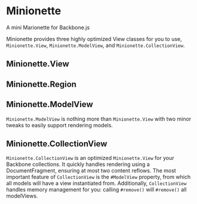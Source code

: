 Minionette
==========

A mini Marionette for Backbone.js

Minionette provides three highly optimized View classes for you to use,
`Minionette.View`, `Minionette.ModelView`, and
`Minionette.CollectionView`.

Minionette.View
---------------



Minionette.Region
-----------------



Minionette.ModelView
--------------------

`Minionette.ModelView` is nothing more than `Minionette.View` with two
minor tweaks to easily support rendering models.


Minionette.CollectionView
-------------------------

`Minionette.CollectionView` is an optimized `Minionette.View` for your
Backbone collections. It quickly handles rendering using a
DocumentFragment, ensuring at most two content reflows. The most
important feature of `CollectionView` is the `#ModelView` property, from
which all models will have a view instantiated from. Additionally,
`CollectionView` handles memory management for you: calling `#remove()`
will `#remove()` all modelViews.
